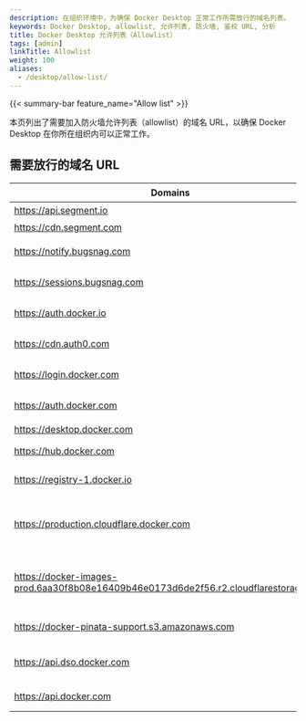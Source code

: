 ```yaml
---
description: 在组织环境中，为确保 Docker Desktop 正常工作所需放行的域名列表。
keywords: Docker Desktop, allowlist, 允许列表, 防火墙, 鉴权 URL, 分析
title: Docker Desktop 允许列表（Allowlist）
tags: [admin]
linkTitle: Allowlist
weight: 100
aliases:
  - /desktop/allow-list/
---
```


{{< summary-bar feature_name="Allow list" >}}

本页列出了需要加入防火墙允许列表（allowlist）的域名 URL，以确保 Docker Desktop 在你所在组织内可以正常工作。

## 需要放行的域名 URL

| Domains                                                                              | 描述                                         |
| ------------------------------------------------------------------------------------ | -------------------------------------------- |
| https://api.segment.io                                                               | 分析                                         |
| https://cdn.segment.com                                                              | 分析                                         |
| https://notify.bugsnag.com                                                           | 错误上报                                     |
| https://sessions.bugsnag.com                                                         | 错误上报                                     |
| https://auth.docker.io                                                               | 身份验证                                     |
| https://cdn.auth0.com                                                                | 身份验证                                     |
| https://login.docker.com                                                             | 身份验证                                     |
| https://auth.docker.com                                                              | 身份验证                                     |
| https://desktop.docker.com                                                           | 更新                                         |
| https://hub.docker.com                                                               | Docker Hub                                   |
| https://registry-1.docker.io                                                         | 镜像拉取/推送                                |
| https://production.cloudflare.docker.com                                             | 镜像拉取/推送（付费方案）                    |
| https://docker-images-prod.6aa30f8b08e16409b46e0173d6de2f56.r2.cloudflarestorage.com | 镜像拉取/推送（个人/匿名）                   |
| https://docker-pinata-support.s3.amazonaws.com                                       | 故障排查                                     |
| https://api.dso.docker.com                                                           | Docker Scout 服务                            |
| https://api.docker.com                                                               | 新版 API                                     |
